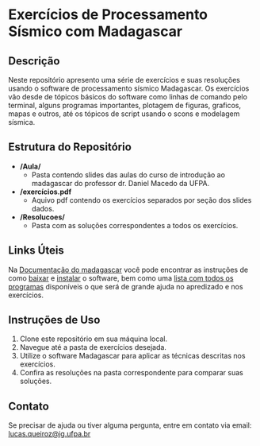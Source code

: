 # Exercícios de Processamento Sísmico com Madagascar

## Descrição
Neste repositório apresento uma série de exercícios e suas resoluções usando o software de processamento sísmico Madagascar. Os exercícios vão desde de tópicos básicos do software como linhas de comando pelo terminal, alguns programas importantes, plotagem de figuras, graficos, mapas e outros, até os tópicos de script usando o scons e modelagem sísmica.

## Estrutura do Repositório
- **/Aula/**
  - Pasta contendo slides das aulas do curso de introdução ao madagascar do professor dr. Daniel Macedo da UFPA.
- **/exercícios.pdf**
  - Aquivo pdf contendo os exercícios separados por seção dos slides dados.
- **/Resolucoes/**
  - Pasta com as soluções correspondentes a todos os exercícios.

## Links Úteis
Na [Documentação do madagascar](https://www.reproducibility.org/wiki/Main_Page) você pode encontrar as instruções de como [baixar](https://www.reproducibility.org/wiki/Download) e [instalar](https://www.reproducibility.org/wiki/Installation) o software, bem como uma [lista com todos os programas](https://reproducibility.org/RSF/) disponíveis o que será de grande ajuda no apredizado e nos exercícios.

## Instruções de Uso
1. Clone este repositório em sua máquina local.
2. Navegue até a pasta de exercícios desejada.
3. Utilize o software Madagascar para aplicar as técnicas descritas nos exercícios.
4. Confira as resoluções na pasta correspondente para comparar suas soluções.

## Contato
Se precisar de ajuda ou tiver alguma pergunta, entre em contato via email: lucas.queiroz@ig.ufpa.br
